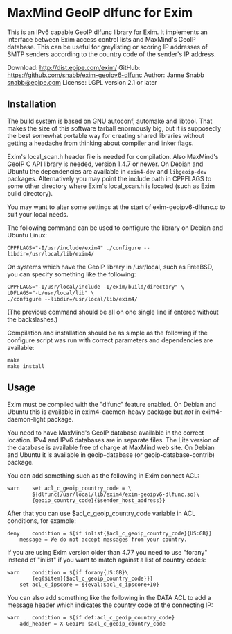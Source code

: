 MaxMind GeoIP dlfunc for Exim
=============================

This is an IPv6 capable GeoIP dlfunc library for Exim. It implements an
interface between Exim access control lists and MaxMind's GeoIP database.
This can be useful for greylisting or scoring IP addresses of SMTP
senders according to the country code of the sender's IP address.

Download:	http://dist.epipe.com/exim/
GitHub:		https://github.com/snabb/exim-geoipv6-dlfunc
Author:		Janne Snabb <snabb@epipe.com>
License:	LGPL version 2.1 or later


## Installation

The build system is based on GNU autoconf, automake and libtool. That
makes the size of this software tarball enormously big, but it is
supposedly the best somewhat portable way for creating shared libraries
without getting a headache from thinking about compiler and linker flags.

Exim's local_scan.h header file is needed for compilation. Also MaxMind's
GeoIP C API library is needed, version 1.4.7 or newer. On Debian and
Ubuntu the dependencies are available in `exim4-dev` and `libgeoip-dev`
packages. Alternatively you may point the include path in CPPFLAGS to
some other directory where Exim's local_scan.h is located (such as Exim
build directory).

You may want to alter some settings at the start of exim-geoipv6-dlfunc.c
to suit your local needs.

The following command can be used to configure the library on Debian
and Ubuntu Linux:
```
CPPFLAGS="-I/usr/include/exim4" ./configure --libdir=/usr/local/lib/exim4/
```

On systems which have the GeoIP library in /usr/local, such as FreeBSD,
you can specify something like the following:
```
CPPFLAGS="-I/usr/local/include -I/exim/build/directory" \
LDFLAGS="-L/usr/local/lib" \
./configure --libdir=/usr/local/lib/exim4/
```
(The previous command should be all on one single line if entered without
the backslashes.)

Compilation and installation should be as simple as the following if
the configure script was run with correct parameters and dependencies
are available:
```
make
make install
```

## Usage

Exim must be compiled with the "dlfunc" feature enabled. On Debian
and Ubuntu this is available in exim4-daemon-heavy package but *not*
in exim4-daemon-light package.

You need to have MaxMind's GeoIP database available in the correct
location. IPv4 and IPv6 databases are in separate files. The Lite version
of the database is available free of charge at MaxMind web site. On Debian
and Ubuntu it is available in geoip-database (or geoip-database-contrib)
package.

You can add something such as the following in Exim connect ACL:
```
warn	set acl_c_geoip_country_code = \
		${dlfunc{/usr/local/lib/exim4/exim-geoipv6-dlfunc.so}\
		{geoip_country_code}{$sender_host_address}}
```

After that you can use $acl_c_geoip_country_code variable in ACL
conditions, for example:
```
deny	condition = ${if inlist{$acl_c_geoip_country_code}{US:GB}}
	message = We do not accept messages from your country.
```

If you are using Exim version older than 4.77 you need to use "forany"
instead of "inlist" if you want to match against a list of country codes:
```
warn	condition = ${if forany{US:GB}\
		{eq{$item}{$acl_c_geoip_country_code}}}
	set acl_c_ipscore = ${eval:$acl_c_ipscore+10}
```

You can also add something like the following in the DATA ACL to add a
message header which indicates the country code of the connecting IP:
```
warn	condition = ${if def:acl_c_geoip_country_code}
	add_header = X-GeoIP: $acl_c_geoip_country_code
```
